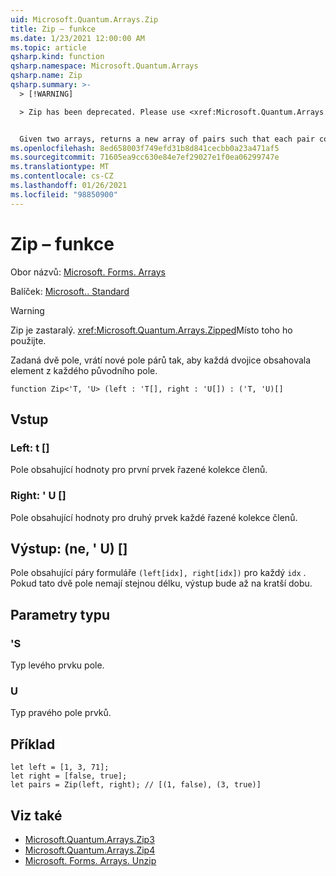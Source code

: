 ```yaml
---
uid: Microsoft.Quantum.Arrays.Zip
title: Zip – funkce
ms.date: 1/23/2021 12:00:00 AM
ms.topic: article
qsharp.kind: function
qsharp.namespace: Microsoft.Quantum.Arrays
qsharp.name: Zip
qsharp.summary: >-
  > [!WARNING]

  > Zip has been deprecated. Please use <xref:Microsoft.Quantum.Arrays.Zipped> instead.


  Given two arrays, returns a new array of pairs such that each pair contains an element from each original array.
ms.openlocfilehash: 8ed658003f749efd31b8d841cecbb0a23a471af5
ms.sourcegitcommit: 71605ea9cc630e84e7ef29027e1f0ea06299747e
ms.translationtype: MT
ms.contentlocale: cs-CZ
ms.lasthandoff: 01/26/2021
ms.locfileid: "98850900"
---
```

# <a name="zip-function"></a>Zip – funkce

Obor názvů: [Microsoft. Forms. Arrays](xref:Microsoft.Quantum.Arrays)

Balíček: [Microsoft.. Standard](https://nuget.org/packages/Microsoft.Quantum.Standard)


> [!WARNING]
> Zip je zastaralý. <xref:Microsoft.Quantum.Arrays.Zipped>Místo toho ho použijte.

Zadaná dvě pole, vrátí nové pole párů tak, aby každá dvojice obsahovala element z každého původního pole.

```qsharp
function Zip<'T, 'U> (left : 'T[], right : 'U[]) : ('T, 'U)[]
```


## <a name="input"></a>Vstup

### <a name="left--t"></a>Left: t []

Pole obsahující hodnoty pro první prvek řazené kolekce členů.


### <a name="right--u"></a>Right: ' U []

Pole obsahující hodnoty pro druhý prvek každé řazené kolekce členů.



## <a name="output--tu"></a>Výstup: (ne, ' U) []

Pole obsahující páry formuláře `(left[idx], right[idx])` pro každý `idx` . Pokud tato dvě pole nemají stejnou délku, výstup bude až na kratší dobu.

## <a name="type-parameters"></a>Parametry typu

### <a name="t"></a>'S

Typ levého prvku pole.
### <a name="u"></a>U

Typ pravého pole prvků.

## <a name="example"></a>Příklad

```qsharp
let left = [1, 3, 71];
let right = [false, true];
let pairs = Zip(left, right); // [(1, false), (3, true)]
```

## <a name="see-also"></a>Viz také

- [Microsoft.Quantum.Arrays.Zip3](xref:Microsoft.Quantum.Arrays.Zip3)
- [Microsoft.Quantum.Arrays.Zip4](xref:Microsoft.Quantum.Arrays.Zip4)
- [Microsoft. Forms. Arrays. Unzip](xref:Microsoft.Quantum.Arrays.Unzipped)